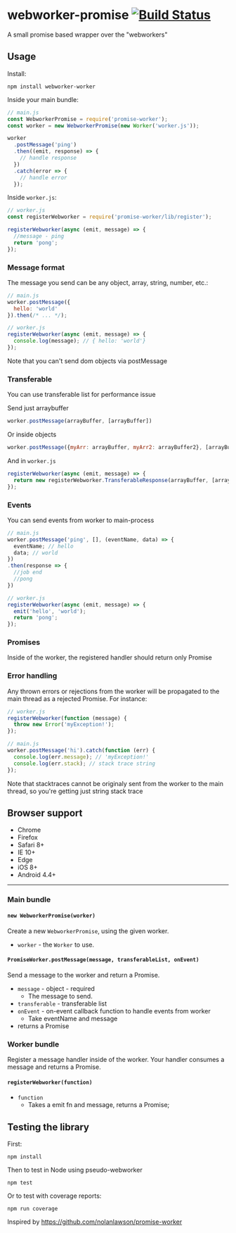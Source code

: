 # webworker-promise [![Build Status](https://travis-ci.org/kwolfy/webworker-promise.svg?branch=master)](https://travis-ci.org/kwolfy/webworker-promise)

A small promise based wrapper over the "webworkers"

Usage
---

Install:

    npm install webworker-worker

Inside your main bundle:

```js
// main.js
const WebworkerPromise = require('promise-worker');
const worker = new WebworkerPromise(new Worker('worker.js'));

worker
  .postMessage('ping')
  .then((emit, response) => {
    // handle response
  })
  .catch(error => {
    // handle error
  });
```

Inside `worker.js`:

```js
// worker.js
const registerWebworker = require('promise-worker/lib/register');

registerWebworker(async (emit, message) => {
  //message - ping
  return 'pong';
});
```

### Message format

The message you send can be any object, array, string, number, etc.:

```js
// main.js
worker.postMessage({
  hello: 'world'
}).then(/* ... */);
```

```js
// worker.js
registerWebworker(async (emit, message) => {
  console.log(message); // { hello: 'world'}
});
```

Note that you can't send dom objects via postMessage

### Transferable

You can use transferable list for performance issue

Send just arraybuffer
```js
worker.postMessage(arrayBuffer, [arrayBuffer])
```

Or inside objects

```js
worker.postMessage({myArr: arrayBuffer, myArr2: arrayBuffer2}, [arrayBuffer, arrayBuffer2]);
```

And in `worker.js`

```js
registerWebworker(async (emit, message) => {
  return new registerWebworker.TransferableResponse(arrayBuffer, [arrayBuffer]);
});
```

### Events

You can send events from worker to main-process

```js
// main.js
worker.postMessage('ping', [], (eventName, data) => {
  eventName; // hello
  data; // world
})
.then(response => {
  //job end
  //pong
})
```

```js
// worker.js
registerWebworker(async (emit, message) => {
  emit('hello', 'world');
  return 'pong';
});
```

### Promises

Inside of the worker, the registered handler should return only Promise

### Error handling

Any thrown errors or rejections from the worker will
be propagated to the main thread as a rejected Promise. For instance:

```js
// worker.js
registerWebworker(function (message) {
  throw new Error('myException!');
});
```

```js
// main.js
worker.postMessage('hi').catch(function (err) {
  console.log(err.message); // 'myException!'
  console.log(err.stack); // stack trace string
});
```

Note that stacktraces cannot be originaly sent from the worker to the main thread, so 
you're getting just string stack trace

Browser support
----

* Chrome
* Firefox
* Safari 8+
* IE 10+
* Edge
* iOS 8+
* Android 4.4+

---

### Main bundle

#### `new WebworkerPromise(worker)`

Create a new `WebworkerPromise`, using the given worker.

* `worker` - the `Worker` to use.

#### `PromiseWorker.postMessage(message, transferableList, onEvent)`

Send a message to the worker and return a Promise.

* `message` - object - required
  * The message to send.
* `transferable` - transferable list
* `onEvent` - on-event callback function to handle events from worker
  * Take eventName and message
* returns a Promise

### Worker bundle

Register a message handler inside of the worker. Your handler consumes a message
and returns a Promise.

#### `registerWebworker(function)`

* `function`
  * Takes a emit fn and message, returns a Promise;


Testing the library
---

First:

    npm install

Then to test in Node using pseudo-webworker

    npm test

Or to test with coverage reports:

    npm run coverage
    
    
Inspired by https://github.com/nolanlawson/promise-worker
